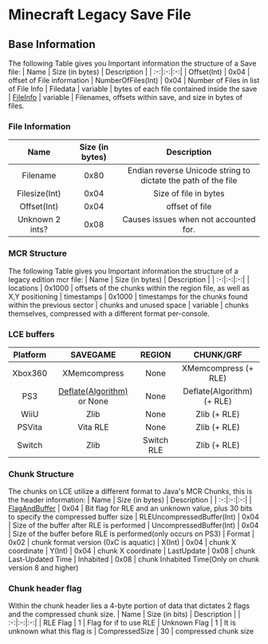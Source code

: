 # Minecraft Legacy Save File
## Base Information

The following Table gives you Important information the structure of a Save file:
| Name | Size (in bytes) | Description |
| :-:|:-:|:-:|
| Offset(Int) | 0x04 | offset of File information
| NumberOfFiles(Int) | 0x04 | Number of Files in list of File Info
| Filedata | variable | bytes of each file contained inside the save
| [FileInfo](./Documentation.md#File-Information) | variable | Filenames, offsets within save, and size in bytes of files.


### File Information
| Name | Size (in bytes) | Description |
| :-:|:-:|:-:|
| Filename | 0x80 | Endian reverse Unicode string to dictate the path of the file
| Filesize(Int) | 0x04 | Size of file in bytes
| Offset(Int) | 0x04 | offset of file
| Unknown 2 ints? | 0x08 | Causes issues when not accounted for.


### MCR Structure
The following Table gives you Important information the structure of a legacy edition mcr file:
| Name | Size (in bytes) | Description |
| :-:|:-:|:-:|
| locations | 0x1000 | offsets of the chunks within the region file, as well as X,Y positioning
| timestamps |  0x1000 | timestamps for the chunks found within the previous sector
| chunks and unused space | variable | chunks themselves, compressed with a different format per-console.

### LCE buffers
| Platform | SAVEGAME | REGION | CHUNK/GRF |
| :-:|:-:|:-:|:-:|
| Xbox360 | XMemcompress | None | XMemcompress (+ RLE)
| PS3 | [Deflate(Algorithm)](https://en.wikipedia.org/wiki/Deflate) or None | None | Deflate(Algorithm) (+ RLE)
| WiiU | Zlib | None | Zlib (+ RLE)
| PSVita | Vita RLE | None | Zlib (+ RLE)
| Switch | Zlib | Switch RLE | Zlib (+ RLE)

### Chunk Structure
The chunks on LCE utilize a different format to Java's MCR Chunks, this is the header information:
| Name | Size (in bytes) | Description |
| :-:|:-:|:-:|
| [FlagAndBuffer](./Documentation.md#Chunk-header-flag) | 0x04 | Bit flag for RLE and an unknown value, plus 30 bits to specify the compressed buffer size
| RLEUncompressedBuffer(Int) | 0x04 | Size of the buffer after RLE is performed
| UncompressedBuffer(Int) | 0x04 | Size of the buffer before RLE is performed(only occurs on PS3)
| Format | 0x02 | chunk format version (0xC is aquatic)
| X(Int) | 0x04 | chunk X coordinate
| Y(Int) | 0x04 | chunk X coordinate
| LastUpdate | 0x08 | chunk Last-Updated Time
| Inhabited  | 0x08 | chunk Inhabited Time(Only on chunk version 8 and higher)


### Chunk header flag
Within the chunk header lies a 4-byte portion of data that dictates 2 flags and the compressed chunk size.
| Name | Size (in bits) | Description |
| :-:|:-:|:-:|
| RLE Flag | 1 | Flag for if to use RLE
| Unknown Flag | 1 | It is unknown what this flag is
| CompressedSize | 30 | compressed chunk size

